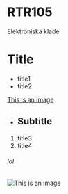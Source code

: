# RTR105
Elektroniskā klade

# Title
- title1
- title2

<!-- bbbbb -->


[This is an image](https://myoctocat.com/assets/images/base-octocat.svg)

- ##  Subtitle
1. title3
2. title4

###### lol

![This is an image](https://memepedia.ru/wp-content/uploads/2018/08/p8.jpg)
